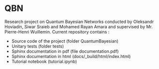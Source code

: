 # QBN
Research project on Quantum Bayesian Networks conducted by Oleksandr Hoviadin, Siwar Sraieb and Mohamed Rayan Amara and supervised by Mr. Pierre-Henri Wuillemin.
Current repository contains :
- Source code of the project (folder QuantumBayesian)
- Unitary tests (folder tests)
- Sphinx documentation in pdf (file documentation.pdf)
- Sphinx documentation in html (docs/_build/html/index.html)
- Tutorial notebook (tutorial.ipynb)
